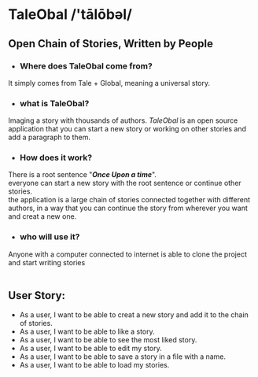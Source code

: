 # TaleObal /'tālōbəl/

## Open Chain of Stories, Written by People



- ### Where does TaleObal come from?
It simply comes from Tale + Global, meaning a universal story.
- ### what is TaleObal?
Imaging a story with thousands of authors.
*TaleObal* is an open source application that you can start a new story
or working on other stories and add a paragraph to them.


- ### How does it work?
There is a root sentence "***Once Upon a time***".<br>
everyone can start a new story with the root 
sentence or continue other stories.<br>
the application is a
large chain of stories connected together with different authors,
in a way that you can continue the story from wherever you want
and creat a new one.
- ### who will use it?
Anyone with a computer connected to internet
is able to clone the project and start writing
stories
</br>
</br>

## User Story:
- As a user, I want to be able to creat a new story and add it to the chain
of stories.
- As a user, I want to be able to like a story.
- As a user, I want to be able to see the most liked story.
- As a user, I want to be able to edit my story.
- As a user, I want to be able to save a story in a file with a name.
- As a user, I want to be able to load my stories.